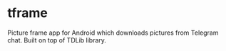 # tframe
Picture frame app for Android which downloads pictures from Telegram chat.
Built on top of TDLib library.